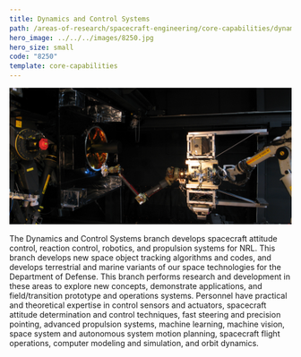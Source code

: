 ```yaml
---
title: Dynamics and Control Systems
path: /areas-of-research/spacecraft-engineering/core-capabilities/dynamics-control-systems
hero_image: ../../../images/8250.jpg
hero_size: small
code: "8250"
template: core-capabilities
---
```

![Robotics at Work](../../../images/cc-8230.jpg)

The Dynamics and Control Systems branch develops spacecraft attitude control, reaction control, robotics, and propulsion systems for NRL. This branch develops new space object tracking algorithms and codes, and develops terrestrial and marine variants of our space technologies for the Department of Defense. This branch performs research and development in these areas to explore new concepts, demonstrate applications, and field/transition prototype and operations systems. Personnel have practical and theoretical expertise in control sensors and actuators, spacecraft attitude determination and control techniques, fast steering and precision pointing, advanced propulsion systems, machine learning, machine vision, space system and autonomous system motion planning, spacecraft flight operations, computer modeling and simulation, and orbit dynamics. 